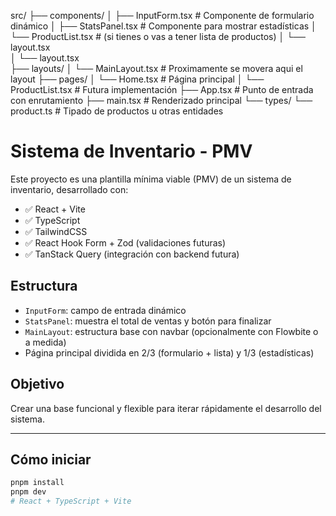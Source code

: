 
src/
├── components/
│   ├── InputForm.tsx        # Componente de formulario dinámico
│   ├── StatsPanel.tsx       # Componente para mostrar estadísticas
│   └── ProductList.tsx      # (si tienes o vas a tener lista de productos)
│   └── layout.tsx    
│   └── layout.tsx    
├── layouts/
│   └── MainLayout.tsx       # Proximamente se movera aqui el layout
├── pages/
│   └── Home.tsx         # Página principal
│   └── ProductList.tsx         # Futura implementación
├── App.tsx                  # Punto de entrada con enrutamiento
├── main.tsx                 # Renderizado principal
└── types/
    └── product.ts           # Tipado de productos u otras entidades



# Sistema de Inventario - PMV

Este proyecto es una plantilla mínima viable (PMV) de un sistema de inventario, desarrollado con:

- ✅ React + Vite
- ✅ TypeScript
- ✅ TailwindCSS
- ✅ React Hook Form + Zod (validaciones futuras)
- ✅ TanStack Query (integración con backend futura)

## Estructura

- `InputForm`: campo de entrada dinámico
- `StatsPanel`: muestra el total de ventas y botón para finalizar
- `MainLayout`: estructura base con navbar (opcionalmente con Flowbite o a medida)
- Página principal dividida en 2/3 (formulario + lista) y 1/3 (estadísticas)

## Objetivo

Crear una base funcional y flexible para iterar rápidamente el desarrollo del sistema.

---

## Cómo iniciar

```bash
pnpm install
pnpm dev
# React + TypeScript + Vite